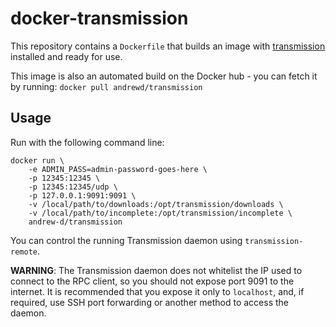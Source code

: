 # docker-transmission

This repository contains a `Dockerfile` that builds an image with
[transmission][1] installed and ready for use.

This image is also an automated build on the Docker hub - you can fetch it
by running: `docker pull andrewd/transmission`

## Usage

Run with the following command line:

```
docker run \
    -e ADMIN_PASS=admin-password-goes-here \
    -p 12345:12345 \
    -p 12345:12345/udp \
    -p 127.0.0.1:9091:9091 \
    -v /local/path/to/downloads:/opt/transmission/downloads \
    -v /local/path/to/incomplete:/opt/transmission/incomplete \
    andrew-d/transmission
```

You can control the running Transmission daemon using `transmission-remote`.

**WARNING**: The Transmission daemon does not whitelist the IP used to connect
to the RPC client, so you should not expose port 9091 to the internet.  It is
recommended that you expose it only to `localhost`, and, if required, use SSH
port forwarding or another method to access the daemon.

[1]: http://www.transmissionbt.com/
